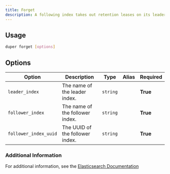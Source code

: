 ```yaml
---
title: Forget
description: A following index takes out retention leases on its leader index. These retention leases are used to increase the likelihood that the shards of the leader index retain the history of operations that the shards of the following index need to execute replication. When a follower index is converted to a regular index via the unfollow command (either via explicit execution of this command, or implicitly via index lifecycle management), these retention leases are removed. However, removing these retention leases can fail (e.g., if your leader cluster containing the leader index is unavailable). While these retention leases will eventually expire on their own, their extended existence can cause the leader index to hold more history than necessary, and prevent index lifecycle management from performing some operations on the leader index. This command exists to enable manually removing these retention leases on your follower cluster when the unfollow command was unable to do so.
---
```



## Usage

```sh
duper forget [options]
```

## Options

| Option | Description | Type | Alias | Required |
| -------- | ----------- | ------- | ------- | --------- |
| `leader_index` | The name of the leader index. | `string` | | **True** |
| `follower_index` | The name of the follower index. | `string` | | **True** |
| `follower_index_uuid` | The UUID of the follower index. | `string` | | **True** |

### Additional Information

For additional information, see the [Elasticsearch Documentation](https://www.elastic.co/guide/en/elasticsearch/reference/current/ccr-post-forget-follower.html)
